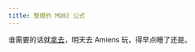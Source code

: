 ```yaml
---
title: 整理的 MQ02 公式
---
```


谁需要的话就[拿去](https://dl.dropboxusercontent.com/u/4509593/Misc/MQ02.pdf)，明天去 Amiens 玩，得早点睡了还是。